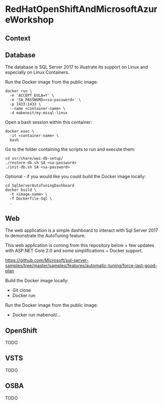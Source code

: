 # RedHatOpenShiftAndMicrosoftAzureWorkshop

## Context

## Database

The database is SQL Server 2017 to illustrate its support on Linux and especially on Linux Containers.

Run the Docker image from the public image:
```
docker run \
  -e 'ACCEPT_EULA=Y' \
  -e 'SA_PASSWORD=<sa-password>' \
  -p 1433:1433 \
  --name <container-name> \
  -d mabenoit/my-mssql-linux
```

Open a bash session within this container:
```
docker exec \
  -it <container-name> \
  bash
```

Go to the folder containing the scripts to run and execute them:
```
cd usr/share/wwi-db-setup/
./restore-db.sh SA <sa-password>
./init-db.sh SA <sa-password>
```

Optional - if you would like you could build the Docker image locally:
```
cd SqlServerAutoTuningDashboard
docker build \
  -t <image-name> \
  -f Dockerfile-Sql \
  .
```

## Web

The web application is a simple dashboard to interact with Sql Server 2017 to demonstrate the AutoTuning feature.

This web application is coming from this repository below + few updates with ASP.NET Core 2.0 and some simplifications + Docker support.

https://github.com/Microsoft/sql-server-samples/tree/master/samples/features/automatic-tuning/force-last-good-plan

Build the Docker image locally:
- Git clone
- Docker run

Run the Docker image from the public image:
- Docker run mabenoit/...

## OpenShift

TODO

## VSTS

TODO

## OSBA

TODO
